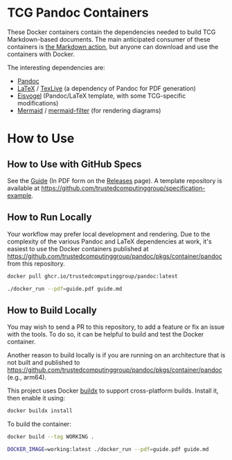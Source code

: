 # TCG Pandoc Containers

These Docker containers contain the dependencies needed to build TCG
Markdown-based documents. The main anticipated consumer of these
containers is
[the Markdown action](https://github.com/trustedcomputinggroup/markdown),
but anyone can download and use the containers with Docker.

The interesting dependencies are:

* [Pandoc](https://pandoc.org)
* [LaTeX](https://www.latex-project.org) /
  [TexLive](https://www.tug.org/texlive/)
  (a dependency of Pandoc for PDF generation)
* [Eisvogel](https://github.com/Wandmalfarbe/pandoc-latex-template)
  (Pandoc/LaTeX template, with some TCG-specific modifications)
* [Mermaid](https://mermaid-js.github.io/mermaid/#/) /
  [mermaid-filter](https://github.com/raghur/mermaid-filter) (for rendering diagrams)

# How to Use

## How to Use with GitHub Specs

See the [Guide](guide.md) (In PDF form on the [Releases](https://github.com/TrustedComputingGroup/pandoc/releases) page).
A template repository is available at https://github.com/trustedcomputinggroup/specification-example.

## How to Run Locally

Your workflow may prefer local development and rendering. Due to the complexity of the various Pandoc
and LaTeX dependencies at work, it's easiest to use the Docker containers published at
https://github.com/trustedcomputinggroup/pandoc/pkgs/container/pandoc from this repository.

```sh
docker pull ghcr.io/trustedcomputinggroup/pandoc:latest

./docker_run --pdf=guide.pdf guide.md
```

## How to Build Locally

You may wish to send a PR to this repository, to add a feature or fix an issue with the tools.
To do so, it can be helpful to build and test the Docker container.

Another reason to build locally is if you are running on an architecture that is not built
and published to https://github.com/trustedcomputinggroup/pandoc/pkgs/container/pandoc
(e.g., arm64).

This project uses Docker [buildx](https://docs.docker.com/build/architecture#buildx)
to support cross-platform builds. Install it, then enable it using:

```sh
docker buildx install
```

To build the container:

```sh
docker build --tag WORKING .

DOCKER_IMAGE=working:latest ./docker_run --pdf=guide.pdf guide.md
```
